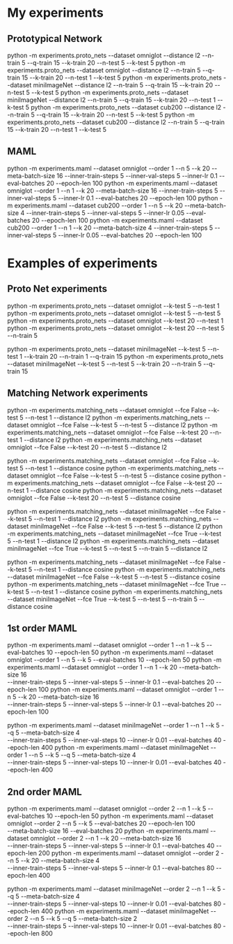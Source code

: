 # My experiments 

## Prototypical Network

python -m experiments.proto_nets --dataset omniglot --distance l2 --n-train 5 --q-train 15 --k-train 20 --n-test 5 --k-test 5
python -m experiments.proto_nets --dataset omniglot --distance l2 --n-train 5 --q-train 15 --k-train 20 --n-test 1 --k-test 5
python -m experiments.proto_nets --dataset miniImageNet --distance l2 --n-train 5 --q-train 15 --k-train 20 --n-test 5 --k-test 5
python -m experiments.proto_nets --dataset miniImageNet --distance l2 --n-train 5 --q-train 15 --k-train 20 --n-test 1 --k-test 5
python -m experiments.proto_nets --dataset cub200 --distance l2 --n-train 5 --q-train 15 --k-train 20 --n-test 5 --k-test 5
python -m experiments.proto_nets --dataset cub200 --distance l2 --n-train 5 --q-train 15 --k-train 20 --n-test 1 --k-test 5

## MAML
python -m experiments.maml --dataset omniglot --order 1 --n 5 --k 20 --meta-batch-size 16 --inner-train-steps 5 --inner-val-steps 5 --inner-lr 0.1 --eval-batches 20 --epoch-len 100
python -m experiments.maml --dataset omniglot --order 1 --n 1 --k 20 --meta-batch-size 16 --inner-train-steps 5 --inner-val-steps 5 --inner-lr 0.1 --eval-batches 20 --epoch-len 100
python -m experiments.maml --dataset cub200 --order 1 --n 5 --k 20 --meta-batch-size 4 --inner-train-steps 5 --inner-val-steps 5 --inner-lr 0.05 --eval-batches 20 --epoch-len 100
python -m experiments.maml --dataset cub200 --order 1 --n 1 --k 20 --meta-batch-size 4 --inner-train-steps 5 --inner-val-steps 5 --inner-lr 0.05 --eval-batches 20 --epoch-len 100

# Examples of experiments

## Proto Net experiments
python -m experiments.proto_nets --dataset omniglot --k-test 5 --n-test 1
python -m experiments.proto_nets --dataset omniglot --k-test 5 --n-test 5
python -m experiments.proto_nets --dataset omniglot --k-test 20 --n-test 1
python -m experiments.proto_nets --dataset omniglot --k-test 20 --n-test 5 --n-train 5

python -m experiments.proto_nets --dataset miniImageNet --k-test 5 --n-test 1 --k-train 20 --n-train 1 --q-train 15
python -m experiments.proto_nets --dataset miniImageNet --k-test 5 --n-test 5 --k-train 20 --n-train 5 --q-train 15

## Matching Network experiments
python -m experiments.matching_nets --dataset omniglot --fce False --k-test 5 --n-test 1 --distance l2
python -m experiments.matching_nets --dataset omniglot --fce False --k-test 5 --n-test 5 --distance l2
python -m experiments.matching_nets --dataset omniglot --fce False --k-test 20 --n-test 1 --distance l2
python -m experiments.matching_nets --dataset omniglot --fce False --k-test 20 --n-test 5 --distance l2

python -m experiments.matching_nets --dataset omniglot --fce False --k-test 5 --n-test 1 --distance cosine
python -m experiments.matching_nets --dataset omniglot --fce False --k-test 5 --n-test 5 --distance cosine
python -m experiments.matching_nets --dataset omniglot --fce False --k-test 20 --n-test 1 --distance cosine
python -m experiments.matching_nets --dataset omniglot --fce False --k-test 20 --n-test 5 --distance cosine

python -m experiments.matching_nets --dataset miniImageNet --fce False --k-test 5 --n-test 1 --distance l2
python -m experiments.matching_nets --dataset miniImageNet --fce False --k-test 5 --n-test 5 --distance l2
python -m experiments.matching_nets --dataset miniImageNet --fce True --k-test 5 --n-test 1 --distance l2
python -m experiments.matching_nets --dataset miniImageNet --fce True --k-test 5 --n-test 5 --n-train 5 --distance l2

python -m experiments.matching_nets --dataset miniImageNet --fce False --k-test 5 --n-test 1 --distance cosine
python -m experiments.matching_nets --dataset miniImageNet --fce False --k-test 5 --n-test 5 --distance cosine
python -m experiments.matching_nets --dataset miniImageNet --fce True --k-test 5 --n-test 1 --distance cosine
python -m experiments.matching_nets --dataset miniImageNet --fce True --k-test 5 --n-test 5 --n-train 5 --distance cosine

## 1st order MAML
python -m experiments.maml --dataset omniglot --order 1 --n 1 --k 5 --eval-batches 10 --epoch-len 50
python -m experiments.maml --dataset omniglot --order 1 --n 5 --k 5 --eval-batches 10 --epoch-len 50
python -m experiments.maml --dataset omniglot --order 1 --n 1 --k 20 --meta-batch-size 16 \
    --inner-train-steps 5 --inner-val-steps 5 --inner-lr 0.1 --eval-batches 20 --epoch-len 100
python -m experiments.maml --dataset omniglot --order 1 --n 5 --k 20 --meta-batch-size 16 \
    --inner-train-steps 5 --inner-val-steps 5 --inner-lr 0.1 --eval-batches 20 --epoch-len 100

python -m experiments.maml --dataset miniImageNet --order 1 --n 1 --k 5 --q 5 --meta-batch-size 4 \
    --inner-train-steps 5 --inner-val-steps 10 --inner-lr 0.01 --eval-batches 40 --epoch-len 400
python -m experiments.maml --dataset miniImageNet --order 1 --n 5 --k 5 --q 5 --meta-batch-size 4 \
    --inner-train-steps 5 --inner-val-steps 10 --inner-lr 0.01 --eval-batches 40 --epoch-len 400

## 2nd order MAML
python -m experiments.maml --dataset omniglot --order 2 --n 1 --k 5 --eval-batches 10 --epoch-len 50
python -m experiments.maml --dataset omniglot --order 2 --n 5 --k 5 --eval-batches 20 --epoch-len 100 \
    --meta-batch-size 16 --eval-batches 20
python -m experiments.maml --dataset omniglot --order 2 --n 1 --k 20 --meta-batch-size 16 \
    --inner-train-steps 5 --inner-val-steps 5 --inner-lr 0.1 --eval-batches 40 --epoch-len 200
python -m experiments.maml --dataset omniglot --order 2 --n 5 --k 20 --meta-batch-size 4 \
    --inner-train-steps 5 --inner-val-steps 5 --inner-lr 0.1 --eval-batches 80 --epoch-len 400

python -m experiments.maml --dataset miniImageNet --order 2 --n 1 --k 5 --q 5 --meta-batch-size 4 \
    --inner-train-steps 5 --inner-val-steps 10 --inner-lr 0.01 --eval-batches 80 --epoch-len 400
python -m experiments.maml --dataset miniImageNet --order 2 --n 5 --k 5 --q 5 --meta-batch-size 2 \
    --inner-train-steps 5 --inner-val-steps 10 --inner-lr 0.01 --eval-batches 80 --epoch-len 800
